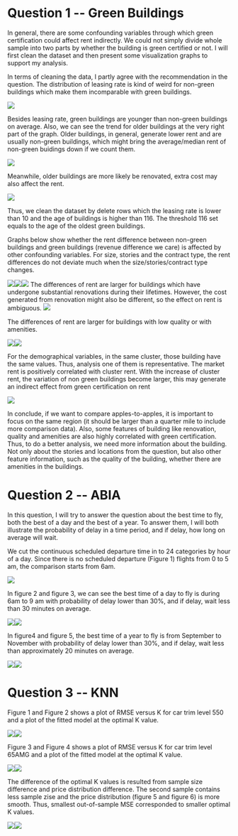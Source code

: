 Question 1 -- Green Buildings
=============================

In general, there are some confounding variables through which green
certification could affect rent indirectly. We could not simply divide
whole sample into two parts by whether the building is green certified
or not. I will first clean the dataset and then present some
visualization graphs to support my analysis.

In terms of cleaning the data, I partly agree with the recommendation in
the question. The distribution of leasing rate is kind of weird for
non-green buildings which make them incomparable with green buildings.

![](Exercise1/unnamed-chunk-2-1.png)

Besides leasing rate, green buildings are younger than non-green
buildings on average. Also, we can see the trend for older buildings at
the very right part of the graph. Older buildings, in general, generate
lower rent and are usually non-green buildings, which might bring the
average/median rent of non-green buidings down if we count them.

![](Exercise_1_files/figure-markdown_strict/unnamed-chunk-3-1.png)

Meanwhile, older buildings are more likely be renovated, extra cost may
also affect the rent.

![](Exercise_1_files/figure-markdown_strict/unnamed-chunk-4-1.png)

Thus, we clean the dataset by delete rows which the leasing rate is
lower than 10 and the age of buildings is higher than 116. The threshold
116 set equals to the age of the oldest green buildings.

Graphs below show whether the rent difference between non-green
buildings and green buildings (revenue difference we care) is affected
by other confounding variables. For size, stories and the contract type,
the rent differences do not deviate much when the size/stories/contract
type changes.

![](Exercise_1_files/figure-markdown_strict/unnamed-chunk-6-1.png)![](Exercise_1_files/figure-markdown_strict/unnamed-chunk-6-2.png)![](Exercise_1_files/figure-markdown_strict/unnamed-chunk-6-3.png)
The differences of rent are larger for buildings which have undergone
substantial renovations during their lifetimes. However, the cost
generated from renovation might also be different, so the effect on rent
is ambiguous.
![](Exercise_1_files/figure-markdown_strict/unnamed-chunk-7-1.png)

The differences of rent are larger for buildings with low quality or
with amenities.

![](Exercise_1_files/figure-markdown_strict/unnamed-chunk-8-1.png)![](Exercise_1_files/figure-markdown_strict/unnamed-chunk-8-2.png)

For the demographical variables, in the same cluster, those building
have the same values. Thus, analysis one of them is representative. The
market rent is positively correlated with cluster rent. With the
increase of cluster rent, the variation of non green buildings become
larger, this may generate an indirect effect from green certification on
rent

![](Exercise_1_files/figure-markdown_strict/unnamed-chunk-9-1.png)

In conclude, if we want to compare apples-to-apples, it is important to
focus on the same region (it should be larger than a quarter mile to
include more comparison data). Also, some features of building like
renovation, quality and amenities are also highly correlated with green
certification. Thus, to do a better analysis, we need more information
about the building. Not only about the stories and locations from the
question, but also other feature information, such as the quality of the
building, whether there are amenities in the buildings.

Question 2 -- ABIA
==================

In this question, I will try to answer the question about the best time
to fly, both the best of a day and the best of a year. To answer them, I
will both illustrate the probability of delay in a time period, and if
delay, how long on average will wait.

We cut the continuous scheduled departure time in to 24 categories by
hour of a day. Since there is no scheduled departure (Figure 1) flights
from 0 to 5 am, the comparison starts from 6am.

![](Exercise_1_files/figure-markdown_strict/unnamed-chunk-12-1.png)

In figure 2 and figure 3, we can see the best time of a day to fly is
during 6am to 9 am with probability of delay lower than 30%, and if
delay, wait less than 30 minutes on average.

![](Exercise_1_files/figure-markdown_strict/unnamed-chunk-13-1.png)![](Exercise_1_files/figure-markdown_strict/unnamed-chunk-13-2.png)

In figure4 and figure 5, the best time of a year to fly is from
September to November with probability of delay lower than 30%, and if
delay, wait less than approximately 20 minutes on average.

![](Exercise_1_files/figure-markdown_strict/unnamed-chunk-14-1.png)![](Exercise_1_files/figure-markdown_strict/unnamed-chunk-14-2.png)

Question 3 -- KNN
=================

Figure 1 and Figure 2 shows a plot of RMSE versus K for car trim level
550 and a plot of the fitted model at the optimal K value.

![](Exercise_1_files/figure-markdown_strict/unnamed-chunk-16-1.png)![](Exercise_1_files/figure-markdown_strict/unnamed-chunk-16-2.png)

Figure 3 and Figure 4 shows a plot of RMSE versus K for car trim level
65AMG and a plot of the fitted model at the optimal K value.

![](Exercise_1_files/figure-markdown_strict/unnamed-chunk-17-1.png)![](Exercise_1_files/figure-markdown_strict/unnamed-chunk-17-2.png)

The difference of the optimal K values is resulted from sample size
difference and price distribution difference. The second sample contains
less sample zise and the price distribution (figure 5 and figure 6) is
more smooth. Thus, smallest out-of-sample MSE corresponded to smaller
optimal K values.

![](Exercise_1_files/figure-markdown_strict/unnamed-chunk-18-1.png)![](Exercise_1_files/figure-markdown_strict/unnamed-chunk-18-2.png)
